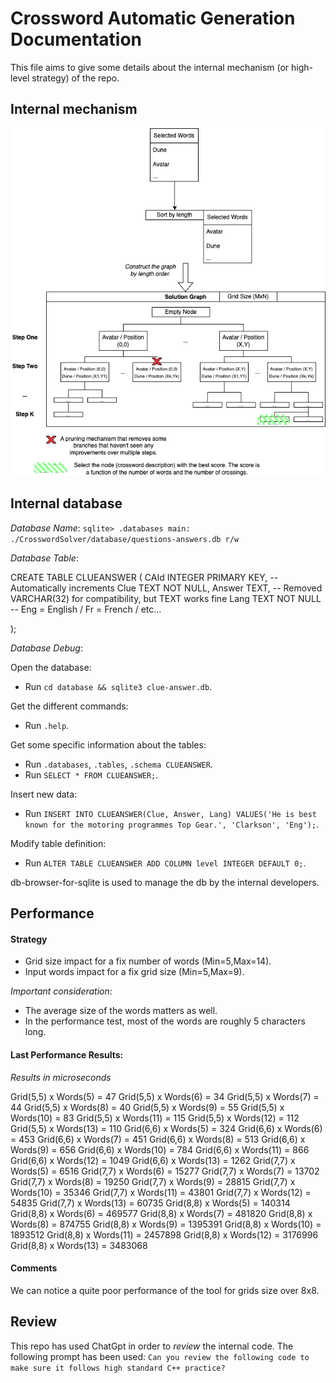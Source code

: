 # Crossword Automatic Generation Documentation

This file aims to give some details about the internal mechanism (or high-level strategy) of the repo.

## Internal mechanism

![Internal Algorithm Mechanism](./crosswordgen.png)

## Internal database

_Database Name_:
`
sqlite> .databases
main: ./CrosswordSolver/database/questions-answers.db r/w
`

_Database Table_:

CREATE TABLE CLUEANSWER (
    CAId INTEGER PRIMARY KEY, -- Automatically increments
    Clue TEXT NOT NULL,
    Answer TEXT, -- Removed VARCHAR(32) for compatibility, but TEXT works fine
    Lang TEXT NOT NULL -- Eng = English / Fr = French / etc...

);

_Database Debug_:

Open the database:
- Run `cd database && sqlite3 clue-answer.db`.

Get the different commands:
- Run `.help`.

Get some specific information about the tables:
- Run `.databases`, `.tables`, `.schema CLUEANSWER`.
- Run `SELECT * FROM CLUEANSWER;`.

Insert new data:
- Run `INSERT INTO CLUEANSWER(Clue, Answer, Lang) VALUES('He is best known for the motoring programmes Top Gear.', 'Clarkson', 'Eng');`.

Modify table definition:
- Run `ALTER TABLE CLUEANSWER ADD COLUMN level INTEGER DEFAULT 0;`.

db-browser-for-sqlite is used to manage the db by the internal developers.

## Performance

#### Strategy 

- Grid size impact for a fix number of words (Min=5,Max=14).
- Input words impact for a fix grid size (Min=5,Max=9).

_Important consideration_:
- The average size of the words matters as well. 
- In the performance test, most of the words are roughly 5 characters long.

#### Last Performance Results:

*Results in microseconds*

Grid(5,5) x Words(5) = 47
Grid(5,5) x Words(6) = 34
Grid(5,5) x Words(7) = 44
Grid(5,5) x Words(8) = 40
Grid(5,5) x Words(9) = 55
Grid(5,5) x Words(10) = 83
Grid(5,5) x Words(11) = 115
Grid(5,5) x Words(12) = 112
Grid(5,5) x Words(13) = 110
Grid(6,6) x Words(5) = 324
Grid(6,6) x Words(6) = 453
Grid(6,6) x Words(7) = 451
Grid(6,6) x Words(8) = 513
Grid(6,6) x Words(9) = 656
Grid(6,6) x Words(10) = 784
Grid(6,6) x Words(11) = 866
Grid(6,6) x Words(12) = 1049
Grid(6,6) x Words(13) = 1262
Grid(7,7) x Words(5) = 6516
Grid(7,7) x Words(6) = 15277
Grid(7,7) x Words(7) = 13702
Grid(7,7) x Words(8) = 19250
Grid(7,7) x Words(9) = 28815
Grid(7,7) x Words(10) = 35346
Grid(7,7) x Words(11) = 43801
Grid(7,7) x Words(12) = 54835
Grid(7,7) x Words(13) = 60735
Grid(8,8) x Words(5) = 140314
Grid(8,8) x Words(6) = 469577
Grid(8,8) x Words(7) = 481820
Grid(8,8) x Words(8) = 874755
Grid(8,8) x Words(9) = 1395391
Grid(8,8) x Words(10) = 1893512
Grid(8,8) x Words(11) = 2457898
Grid(8,8) x Words(12) = 3176996
Grid(8,8) x Words(13) = 3483068

#### Comments

We can notice a quite poor performance of the tool for grids size over 8x8.

## Review

This repo has used ChatGpt in order to _review_ the internal code. The following prompt has been used:
`Can you review the following code to make sure it follows high standard C++ practice?`
